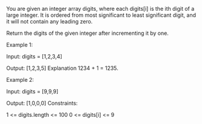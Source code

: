 You are given an integer array digits, where each digits[i] is the ith digit of a large integer. It is ordered from most significant to least significant digit, and it will not contain any leading zero.

Return the digits of the given integer after incrementing it by one.

Example 1:

Input: digits = [1,2,3,4]

Output: [1,2,3,5]
Explanation 1234 + 1 = 1235.

Example 2:

Input: digits = [9,9,9]

Output: [1,0,0,0]
Constraints:

1 <= digits.length <= 100
0 <= digits[i] <= 9
